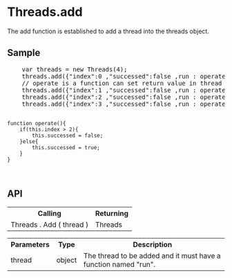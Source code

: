<H1>Threads.add</H1>

The add function is established to add a thread into the threads object.

<h2>Sample</h2>
<pre>
	var threads = new Threads(4);
	threads.add({"index":0 ,"successed":false ,run : operate});	
	// operate is a function can set return value in thread object attrubites.
	threads.add({"index":1 ,"successed":false ,run : operate});	
	threads.add({"index":2 ,"successed":false ,run : operate});	
	threads.add({"index":3 ,"successed":false ,run : operate});	
	
	function operate(){
		if(this.index > 2){
			this.successed = false;
		}else{
			this.successed = true;
		}
	}
</pre>

<h2>API</h2>

<table>
<tr><th>Calling</th><th>Returning</th></tr>
<tr><td>Threads . Add ( thread )</td><td>Threads</td></tr>
</table>

<table>
<tr><th>Parameters</th><th>Type</th><th>Description</th></tr>
<tr><td>thread</td><td>object</td><td>The thread to be added and it must have a function named "run".</td></tr>
</table>
